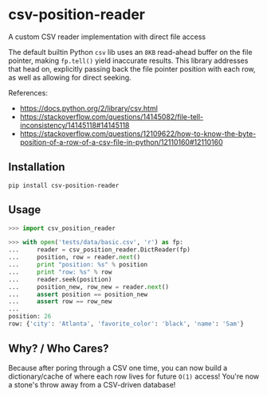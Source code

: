 # csv-position-reader

A custom CSV reader implementation with direct file access

The default builtin Python `csv` lib uses an `8KB` read-ahead buffer on the file pointer, making `fp.tell()` yield inaccurate results. This library addresses that head on, explicitly passing back the file pointer position with each row, as well as allowing for direct seeking.

References:

- https://docs.python.org/2/library/csv.html
- https://stackoverflow.com/questions/14145082/file-tell-inconsistency/14145118#14145118
- https://stackoverflow.com/questions/12109622/how-to-know-the-byte-position-of-a-row-of-a-csv-file-in-python/12110160#12110160

## Installation

```
pip install csv-position-reader
```

## Usage

```python
>>> import csv_position_reader

>>> with open('tests/data/basic.csv', 'r') as fp:
...     reader = csv_position_reader.DictReader(fp)
...     position, row = reader.next()
...     print "position: %s" % position
...     print "row: %s" % row
...     reader.seek(position)
...     position_new, row_new = reader.next()
...     assert position == position_new
...     assert row == row_new
... 
position: 26
row: {'city': 'Atlanta', 'favorite_color': 'black', 'name': 'Sam'}
```

## Why? / Who Cares?

Because after poring through a CSV one time, you can now build a dictionary/cache of where each row lives for future `O(1)` access! You're now a stone's throw away from a CSV-driven database!

